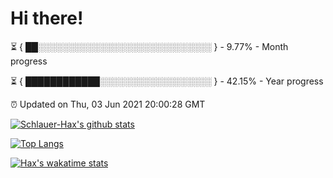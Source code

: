 # Hi there!

⏳ { ██░░░░░░░░░░░░░░░░░░░░░░░░░░░░ } - 9.77% - Month progress

⏳ { ████████████░░░░░░░░░░░░░░░░░░ } - 42.15% - Year progress

⏰ Updated on Thu, 03 Jun 2021 20:00:28 GMT


[![Schlauer-Hax's github stats](https://github-readme-stats.vercel.app/api?username=Schlauer-Hax&show_icons=true&theme=dark&count_private=true)](https://github.com/Schlauer-Hax)


[![Top Langs](https://github-readme-stats.vercel.app/api/top-langs/?username=Schlauer-Hax&layout=compact&theme=dark)](https://github.com/Schlauer-Hax?tab=repositories)


[![Hax's wakatime stats](https://github-readme-stats.vercel.app/api/wakatime?username=Hax&theme=dark)](https://wakatime.com/@Hax)

